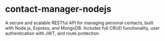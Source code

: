 # contact-manager-nodejs
A secure and scalable RESTful API for managing personal contacts, built with Node.js, Express, and MongoDB. Includes full CRUD functionality, user authentication with JWT, and route protection.
